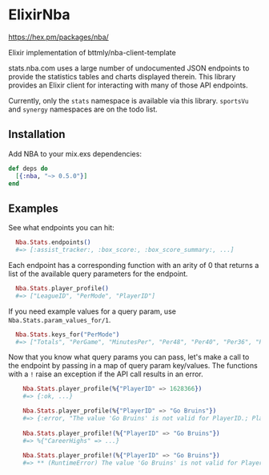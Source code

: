 # ElixirNba
  https://hex.pm/packages/nba/


  Elixir implementation of bttmly/nba-client-template

  stats.nba.com uses a large number of undocumented JSON endpoints
  to provide the statistics tables and charts displayed therein.
  This library provides an Elixir client for interacting with many
  of those API endpoints.

  Currently, only the `stats` namespace is available via this library.
  `sportsVu` and `synergy` namespaces are on the todo list.

  ## Installation

  Add NBA to your mix.exs dependencies:

  ```elixir
  def deps do
    [{:nba, "~> 0.5.0"}]
  end
  ```

  ## Examples
  See what endpoints you can hit:

  ```elixir
    Nba.Stats.endpoints()
    #=> [:assist_tracker:, :box_score:, :box_score_summary:, ...]
  ```

  Each endpoint has a corresponding function with an arity of 0 that
  returns a list of the available query parameters for the endpoint.

  ```elixir
    Nba.Stats.player_profile()
    #=> ["LeagueID", "PerMode", "PlayerID"]
  ```
  If you need example values for a query param, use `Nba.Stats.param_values_for/1`.

  ```elixir
    Nba.Stats.keys_for("PerMode")
    #=> ["Totals", "PerGame", "MinutesPer", "Per48", "Per40", "Per36", "PerMinute", "PerPossession", "PerPlay", "Per100Possessions", "Per100Plays"]
  ```
      
  Now that you know what query params you can pass, let's make
  a call to the endpoint by passing in a map of query param
  key/values. The functions with a `!` raise an exception if the 
  API call results in an error. 
    
  ```elixir
      Nba.Stats.player_profile(%{"PlayerID" => 1628366})
      #=> {:ok, ...}

      Nba.Stats.player_profile(%{"PlayerID" => "Go Bruins"})
      #=> {:error, "The value 'Go Bruins' is not valid for PlayerID.; PlayerID is required"}
      
      Nba.Stats.player_profile!(%{"PlayerID" => "Go Bruins"})
      #=> %{"CareerHighs" => ...}
      
      Nba.Stats.player_profile!(%{"PlayerID" => "Go Bruins"})
      #=> ** (RuntimeError) The value 'Go Bruins' is not valid for PlayerID.; PlayerID is required
  ```
